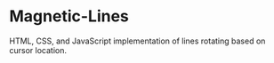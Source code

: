 # Magnetic-Lines
HTML, CSS, and JavaScript implementation of lines rotating based on cursor location.
